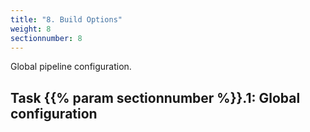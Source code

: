 ```yaml
---
title: "8. Build Options"
weight: 8
sectionnumber: 8
---
```


Global pipeline configuration.


## Task {{% param sectionnumber %}}.1: Global configuration

<!-- TODO 


-->

